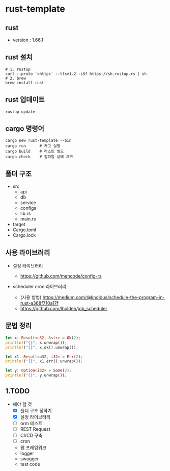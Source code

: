 # rust-template

## rust
- version : 1.66.1

## rust 설치
```shell
# 1. rustup
curl --proto '=https' --tlsv1.2 -sSf https://sh.rustup.rs | sh
# 2. brew 
brew install rust
```

## rust 업데이트
```shell
rustup update
```

## cargo 명령어
```shell
cargo new rust-template --bin
cargo run      # 카고 실행
cargo build    # 러스트 빌드
cargo check    # 컴파일 상태 체크
```

## 폴더 구조
- src
  - api
  - db
  - service
  - configs
  - lib.rs
  - main.rs
- target
- Cargo.toml
- Cargo.lock


## 사용 라이브러리
- 설정 라이브러리
  - https://github.com/mehcode/config-rs


- scheduler cron 라이브러리
  - (사용 방법) https://medium.com/@knoldus/schedule-the-program-in-rust-a368f710a17f
  - https://github.com/lholden/job_scheduler

## 문법 정리
```rust
let x: Result<u32, &str> = Ok(2);
println!("{}", x.unwrap());
println!("{}", x.ok().unwrap());

let x1: Result<u32, i32> = Err(2);
println!("{}", x1.err().unwrap());

let y: Option<i32> = Some(2);
println!("{}", y.unwrap());


```

## 1.TODO
- 해야 할 것
  - [x] 폴더 구조 정하기
  - [x] 설정 라이브러리
  - [ ] orm 테스트
  - [ ] REST Request
  - [ ] CI/CD 구축
  - [ ] cron
  - 웹 프레임워크
  - logger
  - swagger
  - test code
